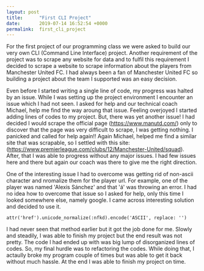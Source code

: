 ```yaml
---
layout: post
title:      "First CLI Project"
date:       2019-07-14 16:52:54 +0000
permalink:  first_cli_project
---
```



For the first project of our programming class we were asked to build our very own CLI (Command Line Interface) project. Another requirement of the project was to scrape any website for data and to fulfil this requirement I decided to scrape a website to scrape information about the players from Manchester United FC. I had always been a fan of Manchester United FC so building a project about the team I supported was an easy decision.

Even before I started writing a single line of code, my progress was halted by an issue. While I was setting up the project environment I encounter an issue which I had not seen. I asked for help and our technical coach Michael, help me find the way aroung that issue. Feeling overjoyed I started adding lines of codes to my project. But, there was yet another issue! I had decided I would scrape the official page (https://www.manutd.com/) only to discover that the page was very difficult to scrape, I was getting nothing. I panicked and called for help again!! Again Michael, helped me find a similar site that was scrapable, so I settled with this site: (https://www.premierleague.com/clubs/12/Manchester-United/squad). 
After, that I was able to progress without any major issues. I had few issues here and there but again our coach was there to give me the right direction.

One of the interesting issue I had to overcome was getting rid of non-ascii character  and nromalize them for the player url. For example, one of the player was named 'Alexis Sánchez' and that 'á' was throwing an error. I had no idea how to overcome that issue so I asked for help, only this time I looked somewhere else, namely google. I came across interesting solution and decided to use it. 
```
attr('href').unicode_normalize(:nfkd).encode('ASCII', replace: '')
```
I had never seen that method earlier but it got the job done for me. Slowly and steadily, I was able to finish my project but the end result was not pretty.  The code I had ended up with was big lump of disorganized lines of codes. So, my final hurdle was to refactoring the codes. While doing that, I actaully broke my program couple of times but was able to get it back without much hassle. At the end I was able to finish my project on time.
